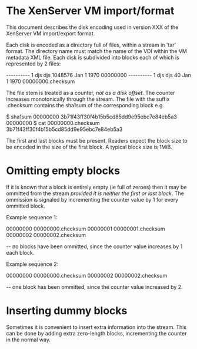 The XenServer VM import/format
==============================

This document describes the disk encoding used in version XXX of the XenServer VM import/export format.

Each disk is encoded as a directory full of files, within a stream in 'tar' format. The directory name must match the name of the VDI within the VM metadata XML file. Each disk is subdivided into blocks each of which is represented by 2 files:

 ---------- 1 djs djs 1048576 Jan  1  1970 00000000
 ---------- 1 djs djs      40 Jan  1  1970 00000000.checksum

The file stem is treated as a counter, *not as a disk offset*. The counter increases monotonically through the stream. The file with the suffix .checksum contains the sha1sum of the corresponding block e.g.

 $ sha1sum 00000000
 3b71f43ff30f4b15b5cd85dd9e95ebc7e84eb5a3  00000000
 $ cat 00000000.checksum 
 3b71f43ff30f4b15b5cd85dd9e95ebc7e84eb5a3

The first and last blocks must be present. Readers expect the block size to be encoded in the size of the first block. A typical block size is 1MiB.

Omitting empty blocks
=====================

If it is known that a block is entirely empty (ie full of zeroes) then it may be ommitted from the stream *provided it is neither the first or last block*. The ommission is signaled by incrementing the counter value by 1 for every ommitted block.

Example sequence 1:

00000000
00000000.checksum
00000001
00000001.checksum
00000002
00000002.checksum

-- no blocks have been ommitted, since the counter value increases by 1 each block.

Example sequence 2:

00000000
00000000.checksum
00000002
00000002.checksum

-- one block has been ommitted, since the counter value increased by 2.

Inserting dummy blocks
======================

Sometimes it is convenient to insert extra information into the stream. This can be done by adding extra zero-length blocks, incrementing the counter in the normal way.

